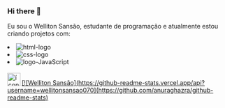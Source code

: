 ### Hi there 👋

Eu sou o Welliton Sansão, estudante de programação e atualmente estou criando projetos com:
<br>
<li>
<img src="https://img.shields.io/badge/HTML5-E34F26?style=for-the-badge&logo=html5&logoColor=white" alt="html-logo"/>
</li>
<li>
<img src="https://img.shields.io/badge/CSS3-1572B6?style=for-the-badge&logo=css3&logoColor=white" alt="css-logo"/>
</li>
<li>
<img src="https://img.shields.io/badge/JavaScript-323330?style=for-the-badge&logo=javascript&logoColor=F7DF1E" alt="logo-JavaScript"/>
</li>
<br>
<a href="https://www.instagram.com/wellitonsansao_7/"> <img align="left" alt="ícone do instagram" width="30px" src="https://cdn.jsdelivr.net/npm/simple-icons@v3/icons/instagram.svg"/>

[![Welliton Sansão](https://github-readme-stats.vercel.app/api?username=wellitonsansao070](https://github.com/anuraghazra/github-readme-stats)






